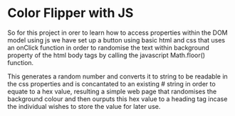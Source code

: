 # Color Flipper with JS

So for this project in orer to learn how to access properties within the DOM model using js we have set up a button using basic html and css
that uses an onClick function in order to randomise the text within background property of the html body tags by calling the javascript Math.floor() function.

This generates a random number and converts it to string to be readable in the css properties and is concantated to an existing # string in order to equate 
to a hex value, resulting a simple web page that randomises the background colour and then ourputs this hex value to a heading tag incase the individual wishes 
to store the value for later use.
